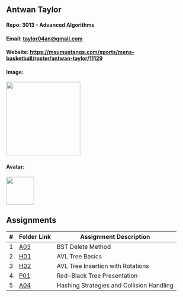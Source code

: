 ## Antwan Taylor

#### Repo: 3013 - Advanced Algorithms

#### Email: taylor04an@gmail.com

#### Website: https://msumustangs.com/sports/mens-basketball/roster/antwan-taylor/11129

#### Image:

<img src="https://github.com/TwanisaHero/OOP/blob/main/Screenshot_20241206_110414.png" width="200">

#### Avatar:

<img src="https://github.com/TwanisaHero/OOP/blob/main/bbicon.jpg" width="75">

## Assignments

|  #  | Folder Link                  | Assignment Description                  |
| :-: | ---------------------------- | --------------------------------------- |
|  1  | [A03](./A03/README.md)       | BST Delete Method                       |
|  2  | [H01](./H01/README.md)       | AVL Tree Basics                         |
|  3  | [H02](./H02/README.md)       | AVL Tree Insertion with Rotations       |
|  4  | [P01](./P01/README.md)       | Red-Black Tree Presentation             |
|  5  | [A04](./A04/README.md)       | Hashing Strategies and Collision Handling |
